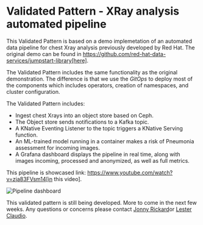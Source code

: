 # Validated Pattern - XRay analysis automated pipeline

This Validated Pattern is based on a demo implemetation of an automated data pipeline for chest Xray
analysis previously developed by Red Hat.  The original demo can be found in https://github.com/red-hat-data-services/jumpstart-library[here].

The Validated Pattern includes the same functionality as the original demonstration.  The difference is
that we use the *GitOps* to deploy most of the components which includes operators, creation of namespaces,
and cluster configuration.

The Validated Pattern includes:

* Ingest chest Xrays into an object store based on Ceph.
* The Object store sends notifications to a Kafka topic.
* A KNative Eventing Listener to the topic triggers a KNative Serving function.
* An ML-trained model running in a container makes a risk of Pneumonia assessment for incoming images.
* A Grafana dashboard displays the pipeline in real time, along with images incoming, processed and anonymized, as well as full metrics.

This pipeline is showcased link: https://www.youtube.com/watch?v=zja83FVsm14[in this video].

![Pipeline dashboard](image::doc/dashboard.png)


This validated pattern is still being developed.  More to come in the next few weeks. Any questions or concerns
please contact [Jonny Rickard](jrickard@redhat.com)or [Lester Claudio](claudiol@redhat.com).
